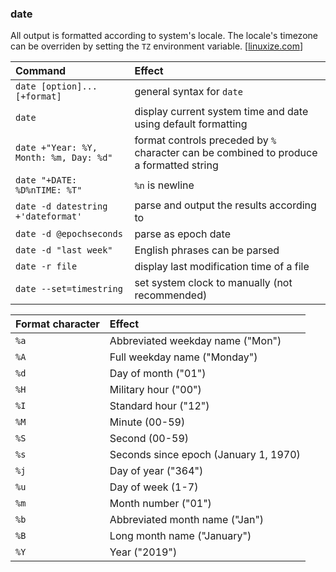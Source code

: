 ### date
All output is formatted according to system's locale. The locale's timezone can be overriden by setting the `TZ` environment variable. [[linuxize.com](https://linuxize.com/post/linux-date-command/ "Linux date command")]

Command | Effect
:---    | :---
`date [option]... [+format]` | general syntax for `date`
`date` | display current system time and date using default formatting
`date +"Year: %Y, Month: %m, Day: %d"` | format controls preceded by `%` character can be combined to produce a formatted string
`date "+DATE: %D%nTIME: %T"` | `%n` is newline
`date -d datestring +'dateformat'` | parse <datestring> and output the results according to <dateformat>
`date -d @epochseconds` | parse <epochseconds> as epoch date
`date -d "last week"` | English phrases can be parsed
`date -r file` | display last modification time of a file
`date --set=timestring` | set system clock to <timestring> manually (not recommended)

Format character | Effect
:--- | :---
`%a` | Abbreviated weekday name ("Mon")
`%A` | Full weekday name ("Monday")
`%d` | Day of month ("01")
`%H` | Military hour ("00")
`%I` | Standard hour ("12")
`%M` | Minute (00-59)
`%S` | Second (00-59)
`%s` | Seconds since epoch (January 1, 1970)
`%j` | Day of year ("364")
`%u` | Day of week (1-7)
`%m` | Month number ("01")
`%b` | Abbreviated month name ("Jan")
`%B` | Long month name ("January")
`%Y` | Year ("2019")
